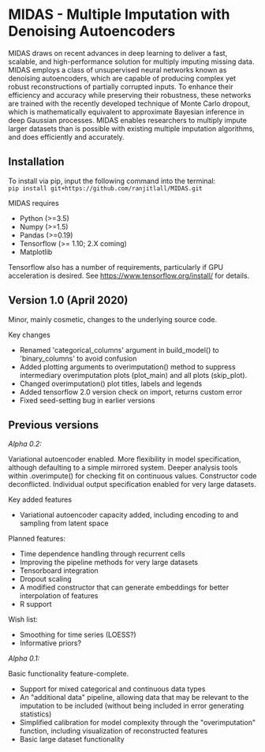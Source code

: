 # MIDAS - Multiple Imputation with Denoising Autoencoders

MIDAS draws on recent advances in deep learning to deliver a fast, scalable, and high-performance solution for multiply imputing missing data. MIDAS employs a class of unsupervised neural networks known as denoising autoencoders, which are capable of producing complex yet robust reconstructions of partially corrupted inputs. To enhance their efficiency and accuracy while preserving their robustness, these networks are trained with the recently developed technique of Monte Carlo dropout, which is mathematically equivalent to approximate Bayesian inference in deep Gaussian processes. MIDAS enables researchers to multiply impute larger datasets than is possible with existing multiple imputation algorithms, and does efficiently and accurately.


Installation
------------

To install via pip, input the following command into the terminal:  
`pip install git+https://github.com/ranjitlall/MIDAS.git`


MIDAS requires
- Python (>=3.5)
- Numpy (>=1.5)
- Pandas (>=0.19)
- Tensorflow (>= 1.10; 2.X coming)
- Matplotlib

Tensorflow also has a number of requirements, particularly if GPU acceleration is desired. See https://www.tensorflow.org/install/ for details.

Version 1.0 (April 2020)
---------
Minor, mainly cosmetic, changes to the underlying source code.

Key changes
- Renamed 'categorical_columns' argument in build_model() to 'binary_columns' to avoid confusion
- Added plotting arguments to overimputation() method to suppress intermediary overimputation plots (plot_main) and all plots (skip_plot).
- Changed overimputation() plot titles, labels and legends
- Added tensorflow 2.0 version check on import, returns custom error
- Fixed seed-setting bug in earlier versions


Previous versions
-----------------

*Alpha 0.2:*

Variational autoencoder enabled. More flexibility in model specification, although defaulting to a simple mirrored system. Deeper analysis tools within .overimpute() for checking fit on continuous values. Constructor code deconflicted. Individual output specification enabled for very large datasets.

Key added features
- Variational autoencoder capacity added, including encoding to and sampling from latent space

Planned features:
- Time dependence handling through recurrent cells
- Improving the pipeline methods for very large datasets
- Tensorboard integration
- Dropout scaling
- A modified constructor that can generate embeddings for better interpolation of features
- R support

Wish list:
- Smoothing for time series (LOESS?)
- Informative priors?

*Alpha 0.1:*

Basic functionality feature-complete.
- Support for mixed categorical and continuous data types
- An "additional data" pipeline, allowing data that may be relevant to the imputation to be included (without being included in error generating statistics)
- Simplified calibration for model complexity through the "overimputation" function, including visualization of reconstructed features
- Basic large dataset functionality





